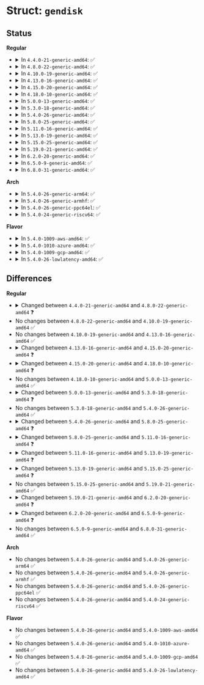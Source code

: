 # Struct: <code>gendisk</code>

## Status
<b>Regular</b>
<ul>
<li>
<details>
<summary>In <code>4.4.0-21-generic-amd64</code>: ✅</summary>

```c
struct gendisk {
    int major;
    int first_minor;
    int minors;
    char[32] disk_name;
    char * (*)(struct gendisk *, umode_t *) devnode;
    unsigned int events;
    unsigned int async_events;
    struct disk_part_tbl * part_tbl;
    struct hd_struct part0;
    const struct block_device_operations * fops;
    struct request_queue * queue;
    void * private_data;
    int flags;
    struct device * driverfs_dev;
    struct kobject * slave_dir;
    struct timer_rand_state * random;
    atomic_t sync_io;
    struct disk_events * ev;
    struct kobject integrity_kobj;
    int node_id;
}
```
</details>
</li>
<li>
<details>
<summary>In <code>4.8.0-22-generic-amd64</code>: ✅</summary>

```c
struct gendisk {
    int major;
    int first_minor;
    int minors;
    char[32] disk_name;
    char * (*)(struct gendisk *, umode_t *) devnode;
    unsigned int events;
    unsigned int async_events;
    struct disk_part_tbl * part_tbl;
    struct hd_struct part0;
    const struct block_device_operations * fops;
    struct request_queue * queue;
    void * private_data;
    int flags;
    struct kobject * slave_dir;
    struct timer_rand_state * random;
    atomic_t sync_io;
    struct disk_events * ev;
    struct kobject integrity_kobj;
    int node_id;
    struct badblocks * bb;
}
```
</details>
</li>
<li>
<details>
<summary>In <code>4.10.0-19-generic-amd64</code>: ✅</summary>

```c
struct gendisk {
    int major;
    int first_minor;
    int minors;
    char[32] disk_name;
    char * (*)(struct gendisk *, umode_t *) devnode;
    unsigned int events;
    unsigned int async_events;
    struct disk_part_tbl * part_tbl;
    struct hd_struct part0;
    const struct block_device_operations * fops;
    struct request_queue * queue;
    void * private_data;
    int flags;
    struct kobject * slave_dir;
    struct timer_rand_state * random;
    atomic_t sync_io;
    struct disk_events * ev;
    struct kobject integrity_kobj;
    int node_id;
    struct badblocks * bb;
}
```
</details>
</li>
<li>
<details>
<summary>In <code>4.13.0-16-generic-amd64</code>: ✅</summary>

```c
struct gendisk {
    int major;
    int first_minor;
    int minors;
    char[32] disk_name;
    char * (*)(struct gendisk *, umode_t *) devnode;
    unsigned int events;
    unsigned int async_events;
    struct disk_part_tbl * part_tbl;
    struct hd_struct part0;
    const struct block_device_operations * fops;
    struct request_queue * queue;
    void * private_data;
    int flags;
    struct kobject * slave_dir;
    struct timer_rand_state * random;
    atomic_t sync_io;
    struct disk_events * ev;
    struct kobject integrity_kobj;
    int node_id;
    struct badblocks * bb;
}
```
</details>
</li>
<li>
<details>
<summary>In <code>4.15.0-20-generic-amd64</code>: ✅</summary>

```c
struct gendisk {
    int major;
    int first_minor;
    int minors;
    char[32] disk_name;
    char * (*)(struct gendisk *, umode_t *) devnode;
    unsigned int events;
    unsigned int async_events;
    struct disk_part_tbl * part_tbl;
    struct hd_struct part0;
    const struct block_device_operations * fops;
    struct request_queue * queue;
    void * private_data;
    int flags;
    struct kobject * slave_dir;
    struct timer_rand_state * random;
    atomic_t sync_io;
    struct disk_events * ev;
    struct kobject integrity_kobj;
    int node_id;
    struct badblocks * bb;
    struct lockdep_map lockdep_map;
}
```
</details>
</li>
<li>
<details>
<summary>In <code>4.18.0-10-generic-amd64</code>: ✅</summary>

```c
struct gendisk {
    int major;
    int first_minor;
    int minors;
    char[32] disk_name;
    char * (*)(struct gendisk *, umode_t *) devnode;
    unsigned int events;
    unsigned int async_events;
    struct disk_part_tbl * part_tbl;
    struct hd_struct part0;
    const struct block_device_operations * fops;
    struct request_queue * queue;
    void * private_data;
    int flags;
    struct rw_semaphore lookup_sem;
    struct kobject * slave_dir;
    struct timer_rand_state * random;
    atomic_t sync_io;
    struct disk_events * ev;
    struct kobject integrity_kobj;
    int node_id;
    struct badblocks * bb;
    struct lockdep_map lockdep_map;
}
```
</details>
</li>
<li>
<details>
<summary>In <code>5.0.0-13-generic-amd64</code>: ✅</summary>

```c
struct gendisk {
    int major;
    int first_minor;
    int minors;
    char[32] disk_name;
    char * (*)(struct gendisk *, umode_t *) devnode;
    unsigned int events;
    unsigned int async_events;
    struct disk_part_tbl * part_tbl;
    struct hd_struct part0;
    const struct block_device_operations * fops;
    struct request_queue * queue;
    void * private_data;
    int flags;
    struct rw_semaphore lookup_sem;
    struct kobject * slave_dir;
    struct timer_rand_state * random;
    atomic_t sync_io;
    struct disk_events * ev;
    struct kobject integrity_kobj;
    int node_id;
    struct badblocks * bb;
    struct lockdep_map lockdep_map;
}
```
</details>
</li>
<li>
<details>
<summary>In <code>5.3.0-18-generic-amd64</code>: ✅</summary>

```c
struct gendisk {
    int major;
    int first_minor;
    int minors;
    char[32] disk_name;
    char * (*)(struct gendisk *, umode_t *) devnode;
    short unsigned int events;
    short unsigned int event_flags;
    struct disk_part_tbl * part_tbl;
    struct hd_struct part0;
    const struct block_device_operations * fops;
    struct request_queue * queue;
    void * private_data;
    int flags;
    struct rw_semaphore lookup_sem;
    struct kobject * slave_dir;
    struct timer_rand_state * random;
    atomic_t sync_io;
    struct disk_events * ev;
    struct kobject integrity_kobj;
    int node_id;
    struct badblocks * bb;
    struct lockdep_map lockdep_map;
}
```
</details>
</li>
<li>
<details>
<summary>In <code>5.4.0-26-generic-amd64</code>: ✅</summary>

```c
struct gendisk {
    int major;
    int first_minor;
    int minors;
    char[32] disk_name;
    char * (*)(struct gendisk *, umode_t *) devnode;
    short unsigned int events;
    short unsigned int event_flags;
    struct disk_part_tbl * part_tbl;
    struct hd_struct part0;
    const struct block_device_operations * fops;
    struct request_queue * queue;
    void * private_data;
    int flags;
    struct rw_semaphore lookup_sem;
    struct kobject * slave_dir;
    struct timer_rand_state * random;
    atomic_t sync_io;
    struct disk_events * ev;
    struct kobject integrity_kobj;
    int node_id;
    struct badblocks * bb;
    struct lockdep_map lockdep_map;
}
```
</details>
</li>
<li>
<details>
<summary>In <code>5.8.0-25-generic-amd64</code>: ✅</summary>

```c
struct gendisk {
    int major;
    int first_minor;
    int minors;
    char[32] disk_name;
    short unsigned int events;
    short unsigned int event_flags;
    struct disk_part_tbl * part_tbl;
    struct hd_struct part0;
    const struct block_device_operations * fops;
    struct request_queue * queue;
    void * private_data;
    int flags;
    struct rw_semaphore lookup_sem;
    struct kobject * slave_dir;
    struct timer_rand_state * random;
    atomic_t sync_io;
    struct disk_events * ev;
    struct kobject integrity_kobj;
    struct cdrom_device_info * cdi;
    int node_id;
    struct badblocks * bb;
    struct lockdep_map lockdep_map;
}
```
</details>
</li>
<li>
<details>
<summary>In <code>5.11.0-16-generic-amd64</code>: ✅</summary>

```c
struct gendisk {
    int major;
    int first_minor;
    int minors;
    char[32] disk_name;
    short unsigned int events;
    short unsigned int event_flags;
    struct disk_part_tbl * part_tbl;
    struct block_device * part0;
    const struct block_device_operations * fops;
    struct request_queue * queue;
    void * private_data;
    int flags;
    long unsigned int state;
    struct kobject * slave_dir;
    struct timer_rand_state * random;
    atomic_t sync_io;
    struct disk_events * ev;
    struct kobject integrity_kobj;
    struct cdrom_device_info * cdi;
    int node_id;
    struct badblocks * bb;
    struct lockdep_map lockdep_map;
}
```
</details>
</li>
<li>
<details>
<summary>In <code>5.13.0-19-generic-amd64</code>: ✅</summary>

```c
struct gendisk {
    int major;
    int first_minor;
    int minors;
    char[32] disk_name;
    short unsigned int events;
    short unsigned int event_flags;
    struct xarray part_tbl;
    struct block_device * part0;
    const struct block_device_operations * fops;
    struct request_queue * queue;
    void * private_data;
    int flags;
    long unsigned int state;
    struct kobject * slave_dir;
    struct timer_rand_state * random;
    atomic_t sync_io;
    struct disk_events * ev;
    struct kobject integrity_kobj;
    struct cdrom_device_info * cdi;
    int node_id;
    struct badblocks * bb;
    struct lockdep_map lockdep_map;
}
```
</details>
</li>
<li>
<details>
<summary>In <code>5.15.0-25-generic-amd64</code>: ✅</summary>

```c
struct gendisk {
    int major;
    int first_minor;
    int minors;
    char[32] disk_name;
    short unsigned int events;
    short unsigned int event_flags;
    struct xarray part_tbl;
    struct block_device * part0;
    const struct block_device_operations * fops;
    struct request_queue * queue;
    void * private_data;
    int flags;
    long unsigned int state;
    struct mutex open_mutex;
    unsigned int open_partitions;
    struct backing_dev_info * bdi;
    struct kobject * slave_dir;
    struct list_head slave_bdevs;
    struct timer_rand_state * random;
    atomic_t sync_io;
    struct disk_events * ev;
    struct kobject integrity_kobj;
    struct cdrom_device_info * cdi;
    int node_id;
    struct badblocks * bb;
    struct lockdep_map lockdep_map;
    u64 diskseq;
}
```
</details>
</li>
<li>
<details>
<summary>In <code>5.19.0-21-generic-amd64</code>: ✅</summary>

```c
struct gendisk {
    int major;
    int first_minor;
    int minors;
    char[32] disk_name;
    short unsigned int events;
    short unsigned int event_flags;
    struct xarray part_tbl;
    struct block_device * part0;
    const struct block_device_operations * fops;
    struct request_queue * queue;
    void * private_data;
    int flags;
    long unsigned int state;
    struct mutex open_mutex;
    unsigned int open_partitions;
    struct backing_dev_info * bdi;
    struct kobject * slave_dir;
    struct list_head slave_bdevs;
    struct timer_rand_state * random;
    atomic_t sync_io;
    struct disk_events * ev;
    struct kobject integrity_kobj;
    struct cdrom_device_info * cdi;
    int node_id;
    struct badblocks * bb;
    struct lockdep_map lockdep_map;
    u64 diskseq;
}
```
</details>
</li>
<li>
<details>
<summary>In <code>6.2.0-20-generic-amd64</code>: ✅</summary>

```c
struct gendisk {
    int major;
    int first_minor;
    int minors;
    char[32] disk_name;
    short unsigned int events;
    short unsigned int event_flags;
    struct xarray part_tbl;
    struct block_device * part0;
    const struct block_device_operations * fops;
    struct request_queue * queue;
    void * private_data;
    struct bio_set bio_split;
    int flags;
    long unsigned int state;
    struct mutex open_mutex;
    unsigned int open_partitions;
    struct backing_dev_info * bdi;
    struct kobject queue_kobj;
    struct kobject * slave_dir;
    struct list_head slave_bdevs;
    struct timer_rand_state * random;
    atomic_t sync_io;
    struct disk_events * ev;
    struct kobject integrity_kobj;
    unsigned int nr_zones;
    unsigned int max_open_zones;
    unsigned int max_active_zones;
    long unsigned int * conv_zones_bitmap;
    long unsigned int * seq_zones_wlock;
    struct cdrom_device_info * cdi;
    int node_id;
    struct badblocks * bb;
    struct lockdep_map lockdep_map;
    u64 diskseq;
    struct blk_independent_access_ranges * ia_ranges;
}
```
</details>
</li>
<li>
<details>
<summary>In <code>6.5.0-9-generic-amd64</code>: ✅</summary>

```c
struct gendisk {
    int major;
    int first_minor;
    int minors;
    char[32] disk_name;
    short unsigned int events;
    short unsigned int event_flags;
    struct xarray part_tbl;
    struct block_device * part0;
    const struct block_device_operations * fops;
    struct request_queue * queue;
    void * private_data;
    struct bio_set bio_split;
    int flags;
    long unsigned int state;
    struct mutex open_mutex;
    unsigned int open_partitions;
    struct backing_dev_info * bdi;
    struct kobject queue_kobj;
    struct kobject * slave_dir;
    struct list_head slave_bdevs;
    struct timer_rand_state * random;
    atomic_t sync_io;
    struct disk_events * ev;
    unsigned int nr_zones;
    unsigned int max_open_zones;
    unsigned int max_active_zones;
    long unsigned int * conv_zones_bitmap;
    long unsigned int * seq_zones_wlock;
    struct cdrom_device_info * cdi;
    int node_id;
    struct badblocks * bb;
    struct lockdep_map lockdep_map;
    u64 diskseq;
    blk_mode_t open_mode;
    struct blk_independent_access_ranges * ia_ranges;
}
```
</details>
</li>
<li>
<details>
<summary>In <code>6.8.0-31-generic-amd64</code>: ✅</summary>

```c
struct gendisk {
    int major;
    int first_minor;
    int minors;
    char[32] disk_name;
    short unsigned int events;
    short unsigned int event_flags;
    struct xarray part_tbl;
    struct block_device * part0;
    const struct block_device_operations * fops;
    struct request_queue * queue;
    void * private_data;
    struct bio_set bio_split;
    int flags;
    long unsigned int state;
    struct mutex open_mutex;
    unsigned int open_partitions;
    struct backing_dev_info * bdi;
    struct kobject queue_kobj;
    struct kobject * slave_dir;
    struct list_head slave_bdevs;
    struct timer_rand_state * random;
    atomic_t sync_io;
    struct disk_events * ev;
    unsigned int nr_zones;
    unsigned int max_open_zones;
    unsigned int max_active_zones;
    long unsigned int * conv_zones_bitmap;
    long unsigned int * seq_zones_wlock;
    struct cdrom_device_info * cdi;
    int node_id;
    struct badblocks * bb;
    struct lockdep_map lockdep_map;
    u64 diskseq;
    blk_mode_t open_mode;
    struct blk_independent_access_ranges * ia_ranges;
}
```
</details>
</li>
</ul>
<b>Arch</b>
<ul>
<li>
<details>
<summary>In <code>5.4.0-26-generic-arm64</code>: ✅</summary>

```c
struct gendisk {
    int major;
    int first_minor;
    int minors;
    char[32] disk_name;
    char * (*)(struct gendisk *, umode_t *) devnode;
    short unsigned int events;
    short unsigned int event_flags;
    struct disk_part_tbl * part_tbl;
    struct hd_struct part0;
    const struct block_device_operations * fops;
    struct request_queue * queue;
    void * private_data;
    int flags;
    struct rw_semaphore lookup_sem;
    struct kobject * slave_dir;
    struct timer_rand_state * random;
    atomic_t sync_io;
    struct disk_events * ev;
    struct kobject integrity_kobj;
    int node_id;
    struct badblocks * bb;
    struct lockdep_map lockdep_map;
}
```
</details>
</li>
<li>
<details>
<summary>In <code>5.4.0-26-generic-armhf</code>: ✅</summary>

```c
struct gendisk {
    int major;
    int first_minor;
    int minors;
    char[32] disk_name;
    char * (*)(struct gendisk *, umode_t *) devnode;
    short unsigned int events;
    short unsigned int event_flags;
    struct disk_part_tbl * part_tbl;
    struct hd_struct part0;
    const struct block_device_operations * fops;
    struct request_queue * queue;
    void * private_data;
    int flags;
    struct rw_semaphore lookup_sem;
    struct kobject * slave_dir;
    struct timer_rand_state * random;
    atomic_t sync_io;
    struct disk_events * ev;
    struct kobject integrity_kobj;
    int node_id;
    struct badblocks * bb;
    struct lockdep_map lockdep_map;
}
```
</details>
</li>
<li>
<details>
<summary>In <code>5.4.0-26-generic-ppc64el</code>: ✅</summary>

```c
struct gendisk {
    int major;
    int first_minor;
    int minors;
    char[32] disk_name;
    char * (*)(struct gendisk *, umode_t *) devnode;
    short unsigned int events;
    short unsigned int event_flags;
    struct disk_part_tbl * part_tbl;
    struct hd_struct part0;
    const struct block_device_operations * fops;
    struct request_queue * queue;
    void * private_data;
    int flags;
    struct rw_semaphore lookup_sem;
    struct kobject * slave_dir;
    struct timer_rand_state * random;
    atomic_t sync_io;
    struct disk_events * ev;
    struct kobject integrity_kobj;
    int node_id;
    struct badblocks * bb;
    struct lockdep_map lockdep_map;
}
```
</details>
</li>
<li>
<details>
<summary>In <code>5.4.0-24-generic-riscv64</code>: ✅</summary>

```c
struct gendisk {
    int major;
    int first_minor;
    int minors;
    char[32] disk_name;
    char * (*)(struct gendisk *, umode_t *) devnode;
    short unsigned int events;
    short unsigned int event_flags;
    struct disk_part_tbl * part_tbl;
    struct hd_struct part0;
    const struct block_device_operations * fops;
    struct request_queue * queue;
    void * private_data;
    int flags;
    struct rw_semaphore lookup_sem;
    struct kobject * slave_dir;
    struct timer_rand_state * random;
    atomic_t sync_io;
    struct disk_events * ev;
    struct kobject integrity_kobj;
    int node_id;
    struct badblocks * bb;
    struct lockdep_map lockdep_map;
}
```
</details>
</li>
</ul>
<b>Flavor</b>
<ul>
<li>
<details>
<summary>In <code>5.4.0-1009-aws-amd64</code>: ✅</summary>

```c
struct gendisk {
    int major;
    int first_minor;
    int minors;
    char[32] disk_name;
    char * (*)(struct gendisk *, umode_t *) devnode;
    short unsigned int events;
    short unsigned int event_flags;
    struct disk_part_tbl * part_tbl;
    struct hd_struct part0;
    const struct block_device_operations * fops;
    struct request_queue * queue;
    void * private_data;
    int flags;
    struct rw_semaphore lookup_sem;
    struct kobject * slave_dir;
    struct timer_rand_state * random;
    atomic_t sync_io;
    struct disk_events * ev;
    struct kobject integrity_kobj;
    int node_id;
    struct badblocks * bb;
    struct lockdep_map lockdep_map;
}
```
</details>
</li>
<li>
<details>
<summary>In <code>5.4.0-1010-azure-amd64</code>: ✅</summary>

```c
struct gendisk {
    int major;
    int first_minor;
    int minors;
    char[32] disk_name;
    char * (*)(struct gendisk *, umode_t *) devnode;
    short unsigned int events;
    short unsigned int event_flags;
    struct disk_part_tbl * part_tbl;
    struct hd_struct part0;
    const struct block_device_operations * fops;
    struct request_queue * queue;
    void * private_data;
    int flags;
    struct rw_semaphore lookup_sem;
    struct kobject * slave_dir;
    struct timer_rand_state * random;
    atomic_t sync_io;
    struct disk_events * ev;
    struct kobject integrity_kobj;
    int node_id;
    struct badblocks * bb;
    struct lockdep_map lockdep_map;
}
```
</details>
</li>
<li>
<details>
<summary>In <code>5.4.0-1009-gcp-amd64</code>: ✅</summary>

```c
struct gendisk {
    int major;
    int first_minor;
    int minors;
    char[32] disk_name;
    char * (*)(struct gendisk *, umode_t *) devnode;
    short unsigned int events;
    short unsigned int event_flags;
    struct disk_part_tbl * part_tbl;
    struct hd_struct part0;
    const struct block_device_operations * fops;
    struct request_queue * queue;
    void * private_data;
    int flags;
    struct rw_semaphore lookup_sem;
    struct kobject * slave_dir;
    struct timer_rand_state * random;
    atomic_t sync_io;
    struct disk_events * ev;
    struct kobject integrity_kobj;
    int node_id;
    struct badblocks * bb;
    struct lockdep_map lockdep_map;
}
```
</details>
</li>
<li>
<details>
<summary>In <code>5.4.0-26-lowlatency-amd64</code>: ✅</summary>

```c
struct gendisk {
    int major;
    int first_minor;
    int minors;
    char[32] disk_name;
    char * (*)(struct gendisk *, umode_t *) devnode;
    short unsigned int events;
    short unsigned int event_flags;
    struct disk_part_tbl * part_tbl;
    struct hd_struct part0;
    const struct block_device_operations * fops;
    struct request_queue * queue;
    void * private_data;
    int flags;
    struct rw_semaphore lookup_sem;
    struct kobject * slave_dir;
    struct timer_rand_state * random;
    atomic_t sync_io;
    struct disk_events * ev;
    struct kobject integrity_kobj;
    int node_id;
    struct badblocks * bb;
    struct lockdep_map lockdep_map;
}
```
</details>
</li>
</ul>

## Differences
<b>Regular</b>
<ul>
<li>
<details>
<summary>Changed between <code>4.4.0-21-generic-amd64</code> and <code>4.8.0-22-generic-amd64</code> ❓</summary>
<ul>
<li>
<b>Field added. </b>
<code>struct badblocks * bb</code>
</li>
<li>
<b>Field removed. </b>
<code>struct device * driverfs_dev</code>
</li>
</ul>
</details>
</li>
<li>
No changes between <code>4.8.0-22-generic-amd64</code> and <code>4.10.0-19-generic-amd64</code> ✅
</li>
<li>
No changes between <code>4.10.0-19-generic-amd64</code> and <code>4.13.0-16-generic-amd64</code> ✅
</li>
<li>
<details>
<summary>Changed between <code>4.13.0-16-generic-amd64</code> and <code>4.15.0-20-generic-amd64</code> ❓</summary>
<ul>
<li>
<b>Field added. </b>
<code>struct lockdep_map lockdep_map</code>
</li>
</ul>
</details>
</li>
<li>
<details>
<summary>Changed between <code>4.15.0-20-generic-amd64</code> and <code>4.18.0-10-generic-amd64</code> ❓</summary>
<ul>
<li>
<b>Field added. </b>
<code>struct rw_semaphore lookup_sem</code>
</li>
</ul>
</details>
</li>
<li>
No changes between <code>4.18.0-10-generic-amd64</code> and <code>5.0.0-13-generic-amd64</code> ✅
</li>
<li>
<details>
<summary>Changed between <code>5.0.0-13-generic-amd64</code> and <code>5.3.0-18-generic-amd64</code> ❓</summary>
<ul>
<li>
<b>Field added. </b>
<code>short unsigned int event_flags</code>
</li>
<li>
<b>Field removed. </b>
<code>unsigned int async_events</code>
</li>
<li>
<b>Field type changed. </b>
<code>unsigned int events</code> ➡️ <code>short unsigned int events</code>
</li>
</ul>
</details>
</li>
<li>
No changes between <code>5.3.0-18-generic-amd64</code> and <code>5.4.0-26-generic-amd64</code> ✅
</li>
<li>
<details>
<summary>Changed between <code>5.4.0-26-generic-amd64</code> and <code>5.8.0-25-generic-amd64</code> ❓</summary>
<ul>
<li>
<b>Field added. </b>
<code>struct cdrom_device_info * cdi</code>
</li>
<li>
<b>Field removed. </b>
<code>char * (*)(struct gendisk *, umode_t *) devnode</code>
</li>
</ul>
</details>
</li>
<li>
<details>
<summary>Changed between <code>5.8.0-25-generic-amd64</code> and <code>5.11.0-16-generic-amd64</code> ❓</summary>
<ul>
<li>
<b>Field added. </b>
<code>long unsigned int state</code>
</li>
<li>
<b>Field removed. </b>
<code>struct rw_semaphore lookup_sem</code>
</li>
<li>
<b>Field type changed. </b>
<code>struct hd_struct part0</code> ➡️ <code>struct block_device * part0</code>
</li>
</ul>
</details>
</li>
<li>
<details>
<summary>Changed between <code>5.11.0-16-generic-amd64</code> and <code>5.13.0-19-generic-amd64</code> ❓</summary>
<ul>
<li>
<b>Field type changed. </b>
<code>struct disk_part_tbl * part_tbl</code> ➡️ <code>struct xarray part_tbl</code>
</li>
</ul>
</details>
</li>
<li>
<details>
<summary>Changed between <code>5.13.0-19-generic-amd64</code> and <code>5.15.0-25-generic-amd64</code> ❓</summary>
<ul>
<li>
<b>Field added. </b>
<code>struct mutex open_mutex</code>
</li>
<li>
<b>Field added. </b>
<code>unsigned int open_partitions</code>
</li>
<li>
<b>Field added. </b>
<code>struct backing_dev_info * bdi</code>
</li>
<li>
<b>Field added. </b>
<code>struct list_head slave_bdevs</code>
</li>
<li>
<b>Field added. </b>
<code>u64 diskseq</code>
</li>
</ul>
</details>
</li>
<li>
No changes between <code>5.15.0-25-generic-amd64</code> and <code>5.19.0-21-generic-amd64</code> ✅
</li>
<li>
<details>
<summary>Changed between <code>5.19.0-21-generic-amd64</code> and <code>6.2.0-20-generic-amd64</code> ❓</summary>
<ul>
<li>
<b>Field added. </b>
<code>struct bio_set bio_split</code>
</li>
<li>
<b>Field added. </b>
<code>struct kobject queue_kobj</code>
</li>
<li>
<b>Field added. </b>
<code>unsigned int nr_zones</code>
</li>
<li>
<b>Field added. </b>
<code>unsigned int max_open_zones</code>
</li>
<li>
<b>Field added. </b>
<code>unsigned int max_active_zones</code>
</li>
<li>
<b>Field added. </b>
<code>long unsigned int * conv_zones_bitmap</code>
</li>
<li>
<b>Field added. </b>
<code>long unsigned int * seq_zones_wlock</code>
</li>
<li>
<b>Field added. </b>
<code>struct blk_independent_access_ranges * ia_ranges</code>
</li>
</ul>
</details>
</li>
<li>
<details>
<summary>Changed between <code>6.2.0-20-generic-amd64</code> and <code>6.5.0-9-generic-amd64</code> ❓</summary>
<ul>
<li>
<b>Field added. </b>
<code>blk_mode_t open_mode</code>
</li>
<li>
<b>Field removed. </b>
<code>struct kobject integrity_kobj</code>
</li>
</ul>
</details>
</li>
<li>
No changes between <code>6.5.0-9-generic-amd64</code> and <code>6.8.0-31-generic-amd64</code> ✅
</li>
</ul>
<b>Arch</b>
<ul>
<li>
No changes between <code>5.4.0-26-generic-amd64</code> and <code>5.4.0-26-generic-arm64</code> ✅
</li>
<li>
No changes between <code>5.4.0-26-generic-amd64</code> and <code>5.4.0-26-generic-armhf</code> ✅
</li>
<li>
No changes between <code>5.4.0-26-generic-amd64</code> and <code>5.4.0-26-generic-ppc64el</code> ✅
</li>
<li>
No changes between <code>5.4.0-26-generic-amd64</code> and <code>5.4.0-24-generic-riscv64</code> ✅
</li>
</ul>
<b>Flavor</b>
<ul>
<li>
No changes between <code>5.4.0-26-generic-amd64</code> and <code>5.4.0-1009-aws-amd64</code> ✅
</li>
<li>
No changes between <code>5.4.0-26-generic-amd64</code> and <code>5.4.0-1010-azure-amd64</code> ✅
</li>
<li>
No changes between <code>5.4.0-26-generic-amd64</code> and <code>5.4.0-1009-gcp-amd64</code> ✅
</li>
<li>
No changes between <code>5.4.0-26-generic-amd64</code> and <code>5.4.0-26-lowlatency-amd64</code> ✅
</li>
</ul>
